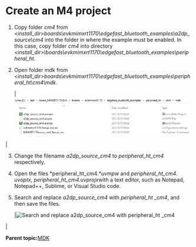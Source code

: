# Create an M4 project

1.  Copy folder *cm4* from *<install\_dir\>boards\\evkmimxrt1170\\edgefast\_bluetooth\_examples\\a2dp\_source\\cm4* into the folder in where the example must be enabled. In this case, copy folder *cm4* into directory *<install\_dir\>\\boards\\evkmimxrt1170\\edgefast\_bluetooth\_examples\\peripheral\_ht*.
2.  Open folder mdk from *<install\_dir\>boards\\evkmimxrt1170\\edgefast\_bluetooth\_examples\\peripheral\_ht\\cm4\\mdk*.

    |![](../images/create_mdk_change_filename.png "mdk folder")

|

3.  Change the filename *a2dp\_source\_cm4* to *peripheral\_ht\_cm4* respectively.
4.  Open the files *peripheral\_ht\_cm4.**uvmpw* and *peripheral\_ht\_cm4*. *uvoptx, peripheral\_ht\_cm4.uvprojx*with a text editor, such as Notepad, Notepad++, Sublime, or Visual Studio code.
5.  Search and replace *a2dp\_source\_cm4* with *peripheral\_ht \_cm4*, and then save the files.

    |![](../images/create_mdk_search.png "Search and replace a2dp_source_cm4 with peripheral_ht
                _cm4")

|


**Parent topic:**[MDK](../topics/mdk.md)


